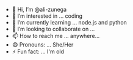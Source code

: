 - 👋 Hi, I’m @ali-zunega
- 👀 I’m interested in ... coding
- 🌱 I’m currently learning ... node.js and python
- 💞️ I’m looking to collaborate on ... 
- 📫 How to reach me ... anywhere...
- 😄 Pronouns: ... She/Her
- ⚡ Fun fact: ... I'm old

<!---
ali-zunega/ali-zunega is a ✨ special ✨ repository because its `README.md` (this file) appears on your GitHub profile.
You can click the Preview link to take a look at your changes.
--->

